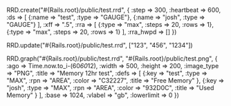RRD.create("#{Rails.root}/public/test.rrd", {
    :step => 300,
    :heartbeat => 600,
    :ds => [
        {:name => "test", :type => "GAUGE"},
        {:name => "josh", :type => "GAUGE"}
    ],
    :xff => ".5",
    :rra => [
        {:type => "max", :steps => 20, :rows => 1},
        {:type => "max", :steps => 20, :rows => 1}
    ],
    :rra_hwpd => []
})

RRD.update("#{Rails.root}/public/test.rrd", ["123", "456", "1234"])


RRD.graph("#{Rails.root}/public/test.rrd", "#{Rails.root}/public/test.png", {
    :ago => Time.now.to_i-(60*60*12),
    :width => 500,
    :height => 200,
    :image_type => "PNG",
    :title => "Memory 12hr test",
    :defs => [
        {:key => "test", :type => "MAX", :rpn => "AREA", :color => "C32227", :title => "Free Memory" },
        {:key => "josh", :type => "MAX", :rpn => "AREA", :color => "932D0C", :title => "Used Memory" }
    ],
    :base => 1024,
    :vlabel => "gb",
    :lowerlimit => 0
})
